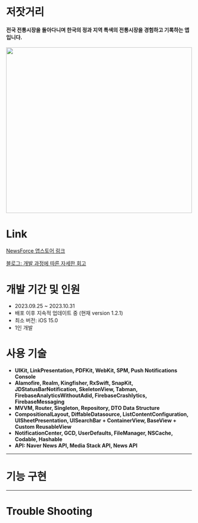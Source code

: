 # 저잣거리
#### 전국 전통시장을 돌아다니며 한국의 정과 지역 특색의 전통시장을 경험하고 기록하는 앱 입니다.

<image src="https://github.com/strongyeom/UiKit_Example/assets/101084872/f1f29624-0a19-4af8-acef-65edc73dae07" width="100%" height="450"/>

# Link

[NewsForce 앱스토어 링크](https://apps.apple.com/app/newsforce/id6469046867)

[블로그: 개발 과정에 따른 자세한 회고](https://velog.io/@simonyain/NewsForce-출시-회고)

# 개발 기간 및 인원
- 2023.09.25 ~ 2023.10.31
- 배포 이후 지속적 업데이트 중 (현재 version 1.2.1)
- 최소 버전: iOS 15.0
- 1인 개발

# 사용 기술
- **UIKit, LinkPresentation, PDFKit, WebKit, SPM, Push Notifications Console**
- **Alamofire, Realm, Kingfisher, RxSwift, SnapKit, JDStatusBarNotification, SkeletonView, Tabman, FirebaseAnalyticsWithoutAdid, FirebaseCrashlytics, FirebaseMessaging**
- **MVVM, Router, Singleton, Repository, DTO Data Structure**
- **CompositionalLayout, DiffableDatasource, ListContentConfiguration, UISheetPresentation, UISearchBar + ContainerView, BaseView + Custom ReusableView**
- **NotificationCenter, GCD, UserDefaults, FileManager, NSCache, Codable, Hashable**
- **API: Naver News API, Media Stack API, News API**

------

# 기능 구현

------

# Trouble Shooting

